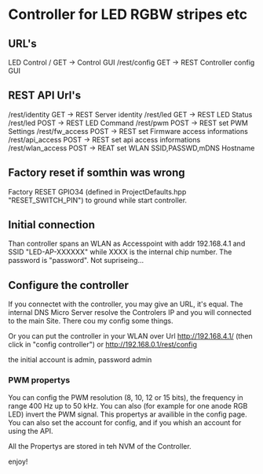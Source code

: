 
# Controller for LED RGBW stripes etc


## URL's

LED Control 
/                   GET  -> Control GUI
/rest/config        GET  -> REST Controller config GUI 

## REST API Url's
/rest/identity      GET  -> REST Server identity
/rest/led           GET  -> REST LED Status
/rest/led           POST -> REST LED Command
/rest/pwm           POST -> REST set PWM Settings
/rest/fw_access     POST -> REST set Firmware access informations
/rest/api_access    POST -> REST set api access informations
/rest/wlan_access   POST -> REAT set WLAN SSID,PASSWD,mDNS Hostname

## Factory reset if somthin was wrong
Factory RESET GPIO34 (defined in ProjectDefaults.hpp "RESET_SWITCH_PIN") 
to ground while start controller.

## Initial connection
Than controller spans an WLAN as Accesspoint with addr 192.168.4.1 
and SSID "LED-AP-XXXXXX" while XXXX is the internal chip number.
The password is "password". Not supriseing...

## Configure the controller
If you connectet with the controller, you may give an URL, it's equal.
The internal DNS Micro Server resolve the Controlers IP and you will 
connected to the main Site. There cou my config some things.

Or you can put the controller in your WLAN over Url
http://192.168.4.1/ (then click in "config controller") 
  or
http://192.168.0.1/rest/config

the initial account is admin, password admin

### PWM propertys
You can config the PWM resolution (8, 10, 12 or 15 bits), the frequency 
in range 400 Hz up to 50 kHz.
You can also (for example for one anode RGB LED) invert the PWM signal.
This propertys ar availible in the config page.
You can also set the account for config, and if you whish an account 
for using the API.

All the Propertys are stored in teh NVM of the Controller.


enjoy!

